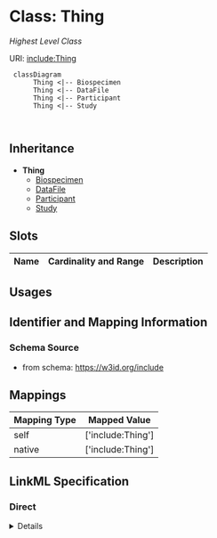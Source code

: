 # Class: Thing
_Highest Level Class_





URI: [include:Thing](https://w3id.org/include/Thing)




```mermaid
 classDiagram
      Thing <|-- Biospecimen
      Thing <|-- DataFile
      Thing <|-- Participant
      Thing <|-- Study
      
      
```





## Inheritance
* **Thing**
    * [Biospecimen](Biospecimen.md)
    * [DataFile](DataFile.md)
    * [Participant](Participant.md)
    * [Study](Study.md)



## Slots

| Name | Cardinality and Range  | Description  |
| ---  | ---  | --- |


## Usages



## Identifier and Mapping Information







### Schema Source


* from schema: https://w3id.org/include







## Mappings

| Mapping Type | Mapped Value |
| ---  | ---  |
| self | ['include:Thing'] |
| native | ['include:Thing'] |


## LinkML Specification

<!-- TODO: investigate https://stackoverflow.com/questions/37606292/how-to-create-tabbed-code-blocks-in-mkdocs-or-sphinx -->

### Direct

<details>
```yaml
name: Thing
definition_uri: schema:Thing
description: Highest Level Class
title: Thing
from_schema: https://w3id.org/include
rank: 1000

```
</details>

### Induced

<details>
```yaml
name: Thing
definition_uri: schema:Thing
description: Highest Level Class
title: Thing
from_schema: https://w3id.org/include
rank: 1000

```
</details>